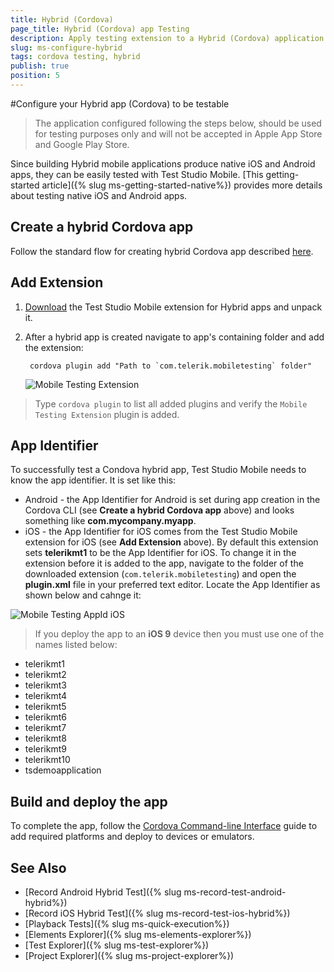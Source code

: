 ```yaml
---
title: Hybrid (Cordova)
page_title: Hybrid (Cordova) app Testing
description: Apply testing extension to a Hybrid (Cordova) application.
slug: ms-configure-hybrid
tags: cordova testing, hybrid
publish: true
position: 5
---
```


#Configure your Hybrid app (Cordova) to be testable

  > The application configured following the steps below, should be used for testing purposes only and will not be accepted in Apple App Store and Google Play Store. 

Since building Hybrid mobile applications produce native iOS and Android apps, they can be easily tested with Test Studio Mobile. [This getting-started article]({% slug ms-getting-started-native%}) provides more details about testing native iOS and Android apps.


## Create a hybrid Cordova app

Follow the standard flow for creating hybrid Cordova app described [here][1].

## Add Extension

1. [Download](/samples/MobileTestingExtension_Hybrid.rar) the Test Studio Mobile extension for Hybrid apps and unpack it.
2. After a hybrid app is created navigate to app's containing folder and add the extension:

		cordova plugin add "Path to `com.telerik.mobiletesting` folder"

	![Mobile Testing Extension](/img/test-studio-mobile/configure-your-app/configure-hybrid/mobile-testing-extension.png)

 > Type `cordova plugin` to list all added plugins and verify the `Mobile Testing Extension` plugin is added.

## App Identifier

To successfully test a Condova hybrid app, Test Studio Mobile needs to know the app identifier. It is set like this:

* Android - the App Identifier for Android is set during app creation in the Cordova CLI (see **Create a hybrid Cordova app** above) and looks something like **com.mycompany.myapp**.
* iOS - the App Identifier for iOS comes from the Test Studio Mobile extension for iOS (see **Add Extension** above). By default this extension sets **telerikmt1** to be the App Identifier for iOS. To change it in the extension before it is added to the app, navigate to the folder of the downloaded extension (`com.telerik.mobiletesting`) and open the **plugin.xml** file in your preferred text editor. Locate the App Identifier as shown below and cahnge it:

![Mobile Testing AppId iOS](/img/test-studio-mobile/configure-your-app/configure-hybrid/pluginxml-ios.png)

 > If you deploy the app to an **iOS 9** device then you must use one of the names listed below:
* telerikmt1
* telerikmt2
* telerikmt3
* telerikmt4
* telerikmt5
* telerikmt6
* telerikmt7
* telerikmt8
* telerikmt9
* telerikmt10
* tsdemoapplication

## Build and deploy the app

To complete the app, follow the [Cordova Command-line Interface][1] guide to add required platforms and deploy to devices or emulators.

See Also
--------

+ [Record Android Hybrid Test]({% slug ms-record-test-android-hybrid%})
+ [Record iOS Hybrid Test]({% slug ms-record-test-ios-hybrid%})
+ [Playback Tests]({% slug ms-quick-execution%})
+ [Elements Explorer]({% slug ms-elements-explorer%})
+ [Test Explorer]({% slug ms-test-explorer%})
+ [Project Explorer]({% slug ms-project-explorer%})

[1]: https://cordova.apache.org/docs/en/latest/guide/cli/index.html
